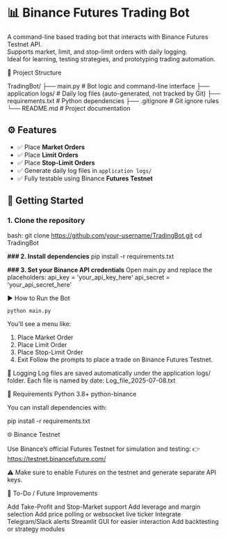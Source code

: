 # 📊 Binance Futures Trading Bot

A command-line based trading bot that interacts with Binance Futures Testnet API.  
Supports market, limit, and stop-limit orders with daily logging.  
Ideal for learning, testing strategies, and prototyping trading automation.

📁 Project Structure

TradingBot/
├── main.py # Bot logic and command-line interface
├── application logs/ # Daily log files (auto-generated, not tracked by Git)
├── requirements.txt # Python dependencies
├── .gitignore # Git ignore rules
└── README.md # Project documentation

## ⚙️ Features

- ✅ Place **Market Orders**
- ✅ Place **Limit Orders**
- ✅ Place **Stop-Limit Orders**
- ✅ Generate daily log files in `application logs/`
- ✅ Fully testable using Binance **Futures Testnet**

## 🚀 Getting Started

### 1. Clone the repository

bash:
git clone https://github.com/your-username/TradingBot.git
cd TradingBot

**### 2. Install dependencies**
pip install -r requirements.txt

**### 3. Set your Binance API credentials**
Open main.py and replace the placeholders:
api_key = 'your_api_key_here'
api_secret = 'your_api_secret_here'

▶️ How to Run the Bot

    python main.py
    
You'll see a menu like:
1. Place Market Order
2. Place Limit Order
3. Place Stop-Limit Order
4. Exit
Follow the prompts to place a trade on Binance Futures Testnet.

🧾 Logging
Log files are saved automatically under the application logs/ folder.
Each file is named by date:
  Log_file_2025-07-08.txt
  
📄 Requirements
  Python 3.8+
  python-binance

You can install dependencies with:

   pip install -r requirements.txt

🌐 Binance Testnet

Use Binance’s official Futures Testnet for simulation and testing:
  👉 https://testnet.binancefuture.com/

⚠️ Make sure to enable Futures on the testnet and generate separate API keys.

🚧 To-Do / Future Improvements

 Add Take-Profit and Stop-Market support
 Add leverage and margin selection
 Add price polling or websocket live ticker
 Integrate Telegram/Slack alerts
 Streamlit GUI for easier interaction
 Add backtesting or strategy modules
